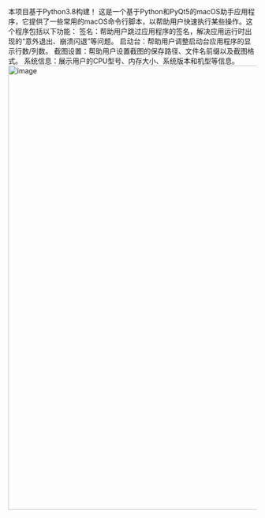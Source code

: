 本项目基于Python3.8构建！
这是一个基于Python和PyQt5的macOS助手应用程序，它提供了一些常用的macOS命令行脚本，以帮助用户快速执行某些操作。这个程序包括以下功能：
签名：帮助用户跳过应用程序的签名，解决应用运行时出现的“意外退出、崩溃闪退”等问题。
启动台：帮助用户调整启动台应用程序的显示行数/列数。
截图设置：帮助用户设置截图的保存路径、文件名前缀以及截图格式。
系统信息：展示用户的CPU型号、内存大小、系统版本和机型等信息。
<img width="900" alt="image" src="https://github.com/NoneName1234/macOS-Helper/assets/112495742/0e18b141-9ae4-4454-b8c9-9740aef26cd4">
